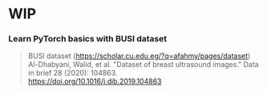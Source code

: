 # WIP
### Learn PyTorch basics with BUSI dataset

> BUSI dataset (https://scholar.cu.edu.eg/?q=afahmy/pages/dataset)  
Al-Dhabyani, Walid, et al. "Dataset of breast ultrasound images." Data in brief 28 (2020): 104863.  
https://doi.org/10.1016/j.dib.2019.104863
